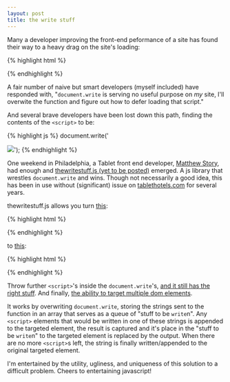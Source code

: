 ```yaml
---
layout: post
title: the write stuff
---
```


Many a developer improving the front-end peformance of a site has found their way to a heavy drag on the site's loading:

{% highlight html %}
<div class="adblock">
    <script type="text/javascript">
    document.write('<scri'+'pt tpye="text/javascript" src="http://adnetwork.example/ad/mysite"></scr'+'ipt>');
    </script>
</div>
{% endhighlight %}

A fair number of naive but smart developers (myself included) have responded with, "`document.write` is serving no useful purpose on *my* site, I'll overwite the function and figure out how to defer loading that script."

And several brave developers have been lost down this path, finding the contents of the `<script>` to be:

{% highlight js %}
document.write('<p><a href="http://adnetwork.example/click"><img src="someimage.jpg" /></a>');
{% endhighlight %}

One weekend in Philadelphia, a Tablet front end developer, [Matthew Story](https://github.com/matthewstory/), had enough and [thewritestuff.js (yet to be posted)](https://github.com/tablet/thewritestuff) emerged. A js library that wrestles `document.write` and wins. Though not necessarily a good idea, this has been in use without (significant) issue on [tablethotels.com](http://www.tablethotels.com) for several years.

thewritestuff.js allows you turn [this](/examples/tws/wrongstuff.html):

{% highlight html %}
<div id="wrongstuff-block">
    <script type="text/javascript">
        document.write('<scr'+'ipt type="text/javascript" src="js/inconsideratead.js"></scr'+'ipt>');
    </script>
</div>
{% endhighlight %}

to [this](/examples/tws/writestuff.html):

{% highlight html %}
<div id="writestuff-block"></div>
<script type="text/javascript">
    Writes.waitingToWrite.push(function() {
        new Write('<scr'+'ipt type="text/javascript" src="inconsideratead.js"></scr'+'ipt>',
            document.getElementById('writestuff-block'));
});
</script>
{% endhighlight %}

Throw further `<script>`'s inside the `document.write`'s, [and it still has the right stuff](/examples/tws/writestuff-2.html). And finally, [the ability to target multiple dom elements](/examples/tws/writestuff-3.html).

It works by overwriting `document.write`, storing the strings sent to the function in an array that serves as a queue of "stuff to be `write`n". Any `<script>` elements that would be written in one of these strings is appended to the targeted element, the result is captured and it's place in the "stuff to be `write`n" to the targeted element is replaced by the output. When there are no more `<script>`s left, the string is finally written/appended to the original targeted element.

I'm entertained by the utility, ugliness, and uniqueness of this solution to a difficult problem. Cheers to entertaining javascript!
